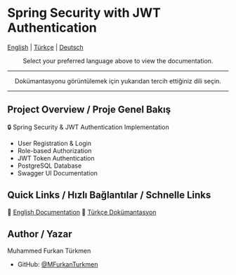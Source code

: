 # Spring Security with JWT Authentication

[English](README_EN.md) | [Türkçe](README_TR.md) | [Deutsch](README_DE.md)

<p align="center">
  Select your preferred language above to view the documentation.
</p>

---

<p align="center">
  Dokümantasyonu görüntülemek için yukarıdan tercih ettiğiniz dili seçin.
</p>

---


## Project Overview / Proje Genel Bakış 

🔒 Spring Security & JWT Authentication Implementation

- User Registration & Login
- Role-based Authorization
- JWT Token Authentication
- PostgreSQL Database
- Swagger UI Documentation

## Quick Links / Hızlı Bağlantılar / Schnelle Links

📘 [English Documentation](README_EN.md)
📗 [Türkçe Dokümantasyon](README_TR.md)

## Author / Yazar 

Muhammed Furkan Türkmen
- GitHub: [@MFurkanTurkmen](https://github.com/MFurkanTurkmen)